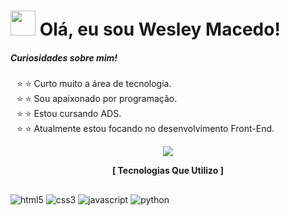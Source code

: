 # <img style="width: 40px" src="https://user-images.githubusercontent.com/123600728/231845348-202c314d-f3cf-4db7-b10a-55ddf9ce5ab2.png"/> Olá, eu sou Wesley Macedo! 

##### Curiosidades sobre mim!
<ul style="list-style: '⭐ '">
  <li>⭐ Curto muito a área de tecnologia.</li>
  <li>⭐ Sou apaixonado por programação.</li>
  <li>⭐ Estou cursando ADS.</li>
  <li>⭐ Atualmente estou focando no desenvolvimento Front-End.</li>
</ul>

<p align="center"><img src="https://github-readme-stats.vercel.app/api?username=wesleymacedodev&theme=dracula&show_icons=true&locale=pt-br"></p>

<p align="center" style="font-weight: bold">[ Tecnologias Que Utilizo ]</p>
<div style="display: inline-block;">
<p align="center">
<img align="center" src="https://img.shields.io/badge/HTML5-E34F26?style=for-the-badge&logo=html5&logoColor=white" alt="html5"/>
<img align="center" src="https://img.shields.io/badge/CSS3-1572B6?style=for-the-badge&logo=css3&logoColor=white" alt="css3"/>
<img align="center" src="https://img.shields.io/badge/JavaScript-323330?style=for-the-badge&logo=javascript&logoColor=F7DF1E" alt="javascript"/>
<img align="center" src="https://img.shields.io/badge/Python-14354C?style=for-the-badge&logo=python&logoColor=white" alt="python"/>
</p>
</div>
